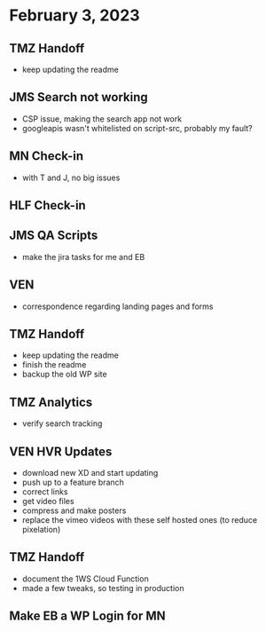 # February 3, 2023

## TMZ Handoff
- keep updating the readme

## JMS Search not working
- CSP issue, making the search app not work
- googleapis wasn't whitelisted on script-src, probably my fault?

## MN Check-in
- with T and J, no big issues

## HLF Check-in

## JMS QA Scripts
- make the jira tasks for me and EB

## VEN
- correspondence regarding landing pages and forms

## TMZ Handoff
- keep updating the readme
- finish the readme
- backup the old WP site

## TMZ Analytics
- verify search tracking

## VEN HVR Updates
- download new XD and start updating
- push up to a feature branch
- correct links
- get video files
- compress and make posters
- replace the vimeo videos with these self hosted ones (to reduce pixelation)

## TMZ Handoff
- document the 1WS Cloud Function
- made a few tweaks, so testing in production

## Make EB a WP Login for MN